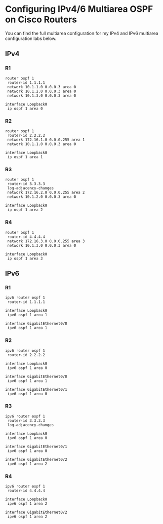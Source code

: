 # Configuring IPv4/6 Multiarea OSPF on Cisco Routers
You can find the full multiarea configuration for my IPv4 and IPv6 multiarea configuration labs below.

## IPv4

### R1
```
router ospf 1
 router-id 1.1.1.1
 network 10.1.1.0 0.0.0.3 area 0
 network 10.1.2.0 0.0.0.3 area 0
 network 10.1.3.0 0.0.0.3 area 0

interface Loopback0
 ip ospf 1 area 0
```
### R2
```
router ospf 1
 router-id 2.2.2.2
 network 172.16.1.0 0.0.0.255 area 1
 network 10.1.1.0 0.0.0.3 area 0
 
interface Loopback0
 ip ospf 1 area 1
```
### R3
```
router ospf 1
 router-id 3.3.3.3
 log-adjacency-changes
 network 172.16.2.0 0.0.0.255 area 2
 network 10.1.2.0 0.0.0.3 area 0
 
interface Loopback0
 ip ospf 1 area 2
```
### R4
```
router ospf 1
 router-id 4.4.4.4
 network 172.16.3.0 0.0.0.255 area 3
 network 10.1.3.0 0.0.0.3 area 0
 
interface Loopback0
 ip ospf 1 area 3
```
## IPv6

### R1
```
ipv6 router ospf 1
 router-id 1.1.1.1
 
interface Loopback0
 ipv6 ospf 1 area 1

interface GigabitEthernet0/0
 ipv6 ospf 1 area 1
```
### R2
```
ipv6 router ospf 1
 router-id 2.2.2.2
 
interface Loopback0
 ipv6 ospf 1 area 0

interface GigabitEthernet0/0
 ipv6 ospf 1 area 1

interface GigabitEthernet0/1
 ipv6 ospf 1 area 0
```
### R3
```
ipv6 router ospf 1
 router-id 3.3.3.3
 log-adjacency-changes
 
interface Loopback0
 ipv6 ospf 1 area 0

interface GigabitEthernet0/1
 ipv6 ospf 1 area 0

interface GigabitEthernet0/2
 ipv6 ospf 1 area 2
```
### R4
```
ipv6 router ospf 1
 router-id 4.4.4.4

interface Loopback0
 ipv6 ospf 1 area 2

interface GigabitEthernet0/2
 ipv6 ospf 1 area 2
```
